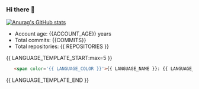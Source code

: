 ### Hi there 👋
[![Anurag's GitHub stats](https://github-readme-stats.vercel.app/api?username=REgorion)](https://github.com/anuraghazra/github-readme-stats&count_private=true)

 - Account age: {{ACCOUNT_AGE}} years
 - Total commits: {{COMMITS}}
 - Total repositories: {{ REPOSITORIES }}

{{ LANGUAGE_TEMPLATE_START:max=5 }}
```html
   <span color='{{ LANGUAGE_COLOR }}'>{{ LANGUAGE_NAME }}: {{ LANGUAGE_PERCENT }}%;</span>
```
{{ LANGUAGE_TEMPLATE_END }}
